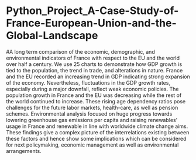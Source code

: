# Python_Project_A-Case-Study-of-France-European-Union-and-the-Global-Landscape
#A long term comparison of the economic, demographic, and environmental indicators of France with respect to the EU and the world over half a century. We use 25 charts to demonstrate how GDP growth is tied to the population, the trend in trade, and alterations in nature. France and the EU recorded an increasing trend in GDP indicating strong expansion of the economy. Nevertheless, fluctuations in the GDP growth rates, especially during a major downfall, reflect weak economic policies. The population growth in France and the EU was decreasing while the rest of the world continued to increase. These rising age dependency ratios pose challenges for the future labor markets, health-care, as well as pension schemes. Environmental analysis focused on huge progress towards lowering greenhouse gas emissions per capita and raising renewables' usage in France and renewable in line with worldwide climate change aims. These findings give a complex picture of the interrelations existing between these factors and hence show some implications which can be considered for next policymaking, economic management as well as environmental arrangements.
